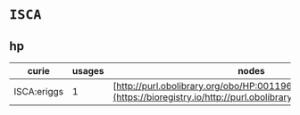 # `ISCA`
## hp
| curie       |   usages | nodes                                                                                                         |
|-------------|----------|---------------------------------------------------------------------------------------------------------------|
| ISCA:eriggs |        1 | [http://purl.obolibrary.org/obo/HP:0011968](https://bioregistry.io/http://purl.obolibrary.org/obo/HP:0011968) |
